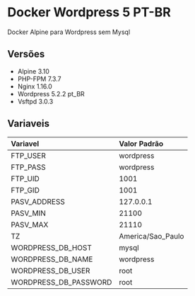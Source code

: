 # Docker Wordpress 5 PT-BR
Docker Alpine para Wordpress sem Mysql

## Versões

- Alpine 3.10
- PHP-FPM 7.3.7
- Nginx 1.16.0
- Wordpress 5.2.2 pt_BR
- Vsftpd 3.0.3



## Variaveis



| Variavel              | Valor Padrão      |
| :-------------------- | :---------------- |
| FTP_USER              | wordpress         |
| FTP_PASS              | wordpress         |
| FTP_UID               | 1001              |
| FTP_GID               | 1001              |
| PASV_ADDRESS          | 127.0.0.1         |
| PASV_MIN              | 21100             |
| PASV_MAX              | 21110             |
| TZ                    | America/Sao_Paulo |
| WORDPRESS_DB_HOST     | mysql             |
| WORDPRESS_DB_NAME     | wordpress         |
| WORDPRESS_DB_USER     | root              |
| WORDPRESS_DB_PASSWORD | root              |

